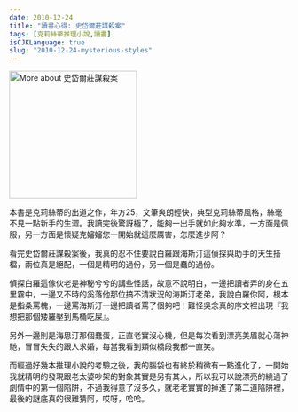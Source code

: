 ```yaml
---
date: 2010-12-24
title: "讀書心得: 史岱爾莊謀殺案"
tags: [克莉絲蒂推理小說,讀書]
isCJKLanguage: true
slug: "2010-12-24-mysterious-styles"
---
```


<img alt="More about 史岱爾莊謀殺案" src="http://image.anobii.com/anobi/image_book.php?type=4&amp;item_id=01c61c09b09fec8b3a&amp;time=0" title="More about 史岱爾莊謀殺案" class="left" width="230" />

本書是克莉絲蒂的出道之作，年方25，文筆爽朗輕快，典型克莉絲蒂風格，絲毫不見一點新手的生澀。我讀完後驚訝極了，能夠一出手就如此夠水準，一方面是佩服，另一方面是懷疑克嬸嬸您一開始就這麼厲害，怎麼進步阿？

看完史岱爾莊謀殺案後，我真的忍不住要說白羅跟海斯汀這偵探與助手的天生搭檔，兩位真是絕配，一個是精明的過份，另一個是蠢的過份。

偵探白羅這傢伙老是神秘兮兮的講些怪話，故意不說明白，一邊把讀者弄的身在五里霧中，一邊又不時的奚落他那位搞不清狀況的海斯汀老弟，我說白羅你阿，根本是指桑罵槐，一邊罵海斯汀一邊把讀者罵了個夠吧！難怪吳念真的序文裡出現『我想把那個矮羅壓到馬桶吃屎』。

另外一邊則是海思汀那個蠢蛋，正直老實沒心機，但是每次看到漂亮美眉就心蕩神馳，冒冒失失的跟人求婚，每當我看到類似橋段我都一直笑。

而經過好幾本推理小說的考驗之後，我的腦袋也有終於稍微有一點進化了，一開始我就精明的發現跟老太婆吵架的對象其實是另有其人，所以我可以說漂亮的繞過了劇情中的第一個陷阱，不過我得意了沒多久，就老老實實的掉進了第二道陷阱裡，最後的謎底真的很難猜阿，哎呀，哈哈。


